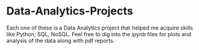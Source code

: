 # Data-Analytics-Projects
Each one of these is a Data Analytics project that helped me acquire skills like Python, SQL, NoSQL. Feel free to dig into the ipynb files for plots and analysis of the data along with pdf reports.
